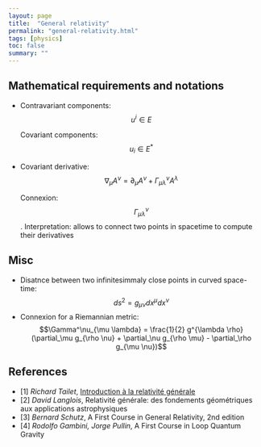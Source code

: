 ```yaml
---
layout: page
title:  "General relativity"
permalink: "general-relativity.html"
tags: [physics]
toc: false
summary: ""
---
```


## Mathematical requirements and notations
* Contravariant components: $$u^i \in E$$
  
  Covariant components: $$u_i \in E^*$$
* Covariant derivative: $$\nabla_\mu A^\nu = \partial_\mu A^\nu + \Gamma^\nu_{\mu \lambda} A^\lambda$$
	        
  Connexion: $$\Gamma^\nu_{\mu \lambda}$$. Interpretation: allows to connect two points in spacetime to compute their derivatives


## Misc
* Disatnce between two infinitesimmaly close points in curved space-time: $$ds^2 = g_{\mu \nu} dx^\mu dx^\nu$$
* Connexion for a Riemannian metric: $$\Gamma^\nu_{\mu \lambda} = \frac{1}{2} g^{\lambda \rho}(\partial_\mu g_{\rho \nu} + \partial_\nu g_{\rho \mu} - \partial_\rho g_{\mu \nu})$$


## References
* [1] *Richard Tailet*, [Introduction à la relativité générale](http://podcast.grenet.fr/podcast/cours-dintroduction-a-la-relativite-generale/)
* [2] *David Langlois*, Relativité générale: des fondements géométriques aux applications astrophysiques
* [3] *Bernard Schutz*, A First Course in General Relativity, 2nd edition
* [4] *Rodolfo Gambini, Jorge Pullin*, A First Course in Loop Quantum Gravity